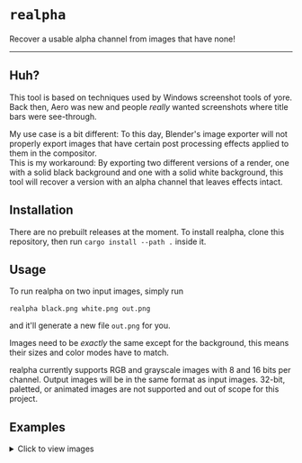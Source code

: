 # `realpha`

Recover a usable alpha channel from images that have none!

---

## Huh?

This tool is based on techniques used by Windows screenshot tools of yore.
Back then, Aero was new and people *really* wanted screenshots where title bars were see-through.

My use case is a bit different: To this day, Blender's image exporter will not properly export
images that have certain post processing effects applied to them in the compositor.\
This is my workaround: By exporting two different versions of a render, 
one with a solid black background and one with a solid white background,
this tool will recover a version with an alpha channel that leaves effects intact.

## Installation

There are no prebuilt releases at the moment.
To install realpha, clone this repository, then run `cargo install --path .` inside it.

## Usage

To run realpha on two input images, simply run

```
realpha black.png white.png out.png
```

and it'll generate a new file `out.png` for you.

Images need to be *exactly* the same except for the background, this means their sizes and color modes have to match.

realpha currently supports RGB and grayscale images with 8 and 16 bits per channel.
Output images will be in the same format as input images.
32-bit, paletted, or animated images are not supported and out of scope for this project.

## Examples

<details>
  <summary>Click to view images</summary>

**Input images:**

![Image with black background](images/black.png) ![Image with white background](images/white.png)

**Output image:**

![Image with background removed](images/out.png)
</details>